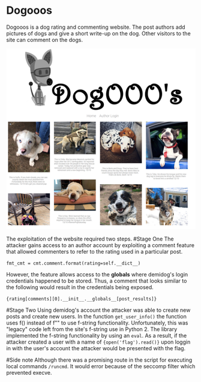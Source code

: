 # Dogooos
Dogooos is a dog rating and commenting website.  The post authors add pictures of dogs and give a short write-up on the dog. Other visitors to the site can comment on the dogs.  

![Dogooos](https://github.com/o-o-overflow/dc2020q-dogooos-public/raw/master/dogooos_site.png)

The exploitation of the website required two steps. 
#Stage One
The attacker gains access to an author account by exploiting a comment feature that allowed commenters to refer to the rating used in a particular post. 
```
fmt_cmt = cmt.comment.format(rating=self.__dict__)
```
However, the feature allows access to the __globals__ where demidog's login credentials happened to be stored. Thus, a comment that looks similar to the following would result in the credentials being exposed.
```
{rating[comments][0].__init__.__globals__[post_results]}
```

#Stage Two 
Using demidog's account the attacker was able to create new posts and create new users. In the function `get_user_info()` the function uses f() instead of f"" to use f-string functionality. Unfortunately, this was "legacy" code left from the site's f-string use in Python 2. The library implemented the f-string functionality by using an `eval`. As a result, if the attacker created a user with a name of  `{open('flag').read()}` upon loggin in with the user's account the attacker would be presented with the flag.

#Side note
Although there was a promising route in the script for executing local commands `/runcmd`. It would error because of the seccomp filter which prevented execve.  


